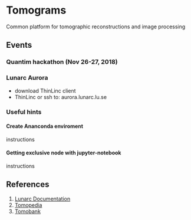 # Tomograms

Common platform for tomographic reconstructions and image processing

## Events

### Quantim hackathon (Nov 26-27, 2018)

### Lunarc Aurora

- download ThinLinc client
- ThinLinc or ssh to: aurora.lunarc.lu.se

### Useful hints

#### Create Ananconda enviroment

instructions

#### Getting exclusive node with jupyter-notebook

instructions

## References
1. [Lunarc Documentation](http://lunarc-documentation.readthedocs.io)
2. [Tomopedia](https://tomopedia.github.io/)
3. [Tomobank](https://tomobank.readthedocs.io)
